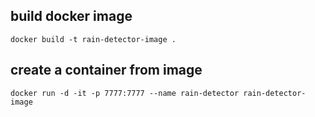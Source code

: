 ## build docker image
`docker build -t rain-detector-image .`

## create a container from image
`docker run -d -it -p 7777:7777 --name rain-detector rain-detector-image`